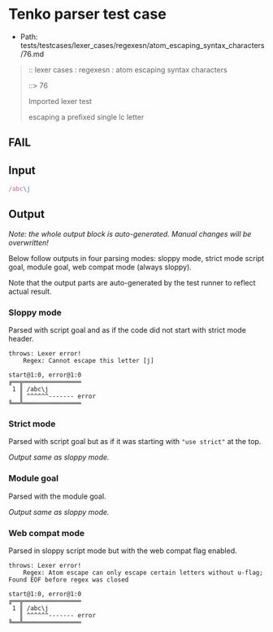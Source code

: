 # Tenko parser test case

- Path: tests/testcases/lexer_cases/regexesn/atom_escaping_syntax_characters/76.md

> :: lexer cases : regexesn : atom escaping syntax characters
>
> ::> 76
>
> Imported lexer test
>
> escaping a prefixed single lc letter

## FAIL

## Input

`````js
/abc\j
`````

## Output

_Note: the whole output block is auto-generated. Manual changes will be overwritten!_

Below follow outputs in four parsing modes: sloppy mode, strict mode script goal, module goal, web compat mode (always sloppy).

Note that the output parts are auto-generated by the test runner to reflect actual result.

### Sloppy mode

Parsed with script goal and as if the code did not start with strict mode header.

`````
throws: Lexer error!
    Regex: Cannot escape this letter [j]

start@1:0, error@1:0
╔══╦════════════════
 1 ║ /abc\j
   ║ ^^^^^^------- error
╚══╩════════════════

`````

### Strict mode

Parsed with script goal but as if it was starting with `"use strict"` at the top.

_Output same as sloppy mode._

### Module goal

Parsed with the module goal.

_Output same as sloppy mode._

### Web compat mode

Parsed in sloppy script mode but with the web compat flag enabled.

`````
throws: Lexer error!
    Regex: Atom escape can only escape certain letters without u-flag; Found EOF before regex was closed

start@1:0, error@1:0
╔══╦════════════════
 1 ║ /abc\j
   ║ ^^^^^^------- error
╚══╩════════════════

`````

